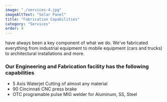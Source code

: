 ```yaml
---
image: "./services-4.jpg"
imageAltText: "Solar Panel"
title: "Fabrication Capabilities"
category: "Services"
order: 4
---
```


have always been a key component of what we do. We’ve fabricated everything from industrial equipment to mobile equipment (cars and trucks) to architectural installations and more.

### Our Engineering and Fabrication facility has the following capabilities

-   5 Axis Waterjet Cutting of almost any material
-   90 Cincinnati CNC press brake
-   OTC programable pulse MIG welder for Aluminum, SS, Steel